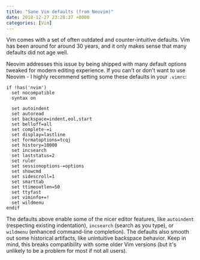 ```yaml
---
title: "Sane Vim defaults (from Neovim)"
date: 2018-12-27 23:28:37 +0000
categories: [Vim]
---
```


Vim comes with a set of often outdated and counter-intuitive defaults. Vim has been around for around 30 years, and it only makes sense that many defaults did not age well.

Neovim addresses this issue by being shipped with many default options tweaked for modern editing experience. If you can't or don't want to use Neovim - I highly recommend setting some these defaults in your `.vimrc`:

    if !has('nvim')
      set nocompatible
      syntax on

      set autoindent
      set autoread
      set backspace=indent,eol,start
      set belloff=all
      set complete-=i
      set display=lastline
      set formatoptions=tcqj
      set history=10000
      set incsearch
      set laststatus=2
      set ruler
      set sessionoptions-=options
      set showcmd
      set sidescroll=1
      set smarttab
      set ttimeoutlen=50
      set ttyfast
      set viminfo+=!
      set wildmenu
    endif

The defaults above enable some of the nicer editor features, like `autoindent` (respecting existing indentation), `incsearch` (search as you type), or `wildmenu` (enhanced command-line completion). The defaults also smooth out some historical artifacts, like unintuitive backspace behavior. Keep in mind, this breaks compatibility with some older Vim versions (but it's unlikely to be a problem for most if not all users).
